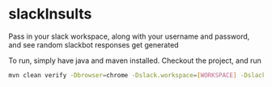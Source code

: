 # slackInsults

Pass in your slack workspace, along with your username and password, and see random slackbot responses get generated

To run, simply have java and maven installed. Checkout the project, and run
```bash
mvn clean verify -Dbrowser=chrome -Dslack.workspace=[WORKSPACE] -Dslack.username=[USERNAME] -Dslack.password=[PASSWORD]
```